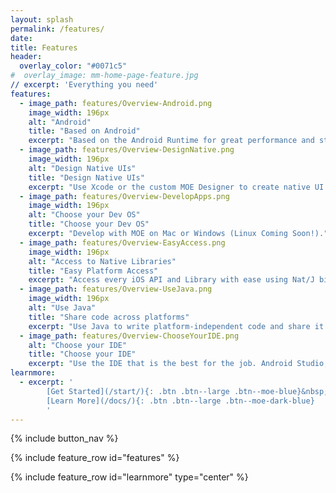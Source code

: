 ```yaml
---
layout: splash
permalink: /features/
date:
title: Features
header:
  overlay_color: "#0071c5"
#  overlay_image: mm-home-page-feature.jpg
// excerpt: 'Everything you need'
features:
  - image_path: features/Overview-Android.png
    image_width: 196px
    alt: "Android"
    title: "Based on Android"
    excerpt: "Based on the Android Runtime for great performance and stability."
  - image_path: features/Overview-DesignNative.png
    image_width: 196px
    alt: "Design Native UIs"
    title: "Design Native UIs"
    excerpt: "Use Xcode or the custom MOE Designer to create native UI designs."
  - image_path: features/Overview-DevelopApps.png
    image_width: 196px
    alt: "Choose your Dev OS"
    title: "Choose your Dev OS"
    excerpt: "Develop with MOE on Mac or Windows (Linux Coming Soon!)."
  - image_path: features/Overview-EasyAccess.png
    image_width: 196px
    alt: "Access to Native Libraries"
    title: "Easy Platform Access"
    excerpt: "Access every iOS API and Library with ease using Nat/J bindings. Create your own bindings automatically with the Nat/J Binding Generator."
  - image_path: features/Overview-UseJava.png
    image_width: 196px
    alt: "Use Java"
    title: "Share code across platforms"
    excerpt: "Use Java to write platform-independent code and share it between Android and iOS."
  - image_path: features/Overview-ChooseYourIDE.png
    alt: "Choose your IDE"
    title: "Choose your IDE"
    excerpt: "Use the IDE that is the best for the job. Android Studio, Xcode and (coming soon) Eclipse are all first class citizens in the Multi-OS Engine."
learnmore:
  - excerpt: '
        [Get Started](/start/){: .btn .btn--large .btn--moe-blue}&nbsp;
        [Learn More](/docs/){: .btn .btn--large .btn--moe-dark-blue}
        '
---
```


{% include button_nav %}

{% include feature_row id="features" %}

{% include feature_row id="learnmore" type="center" %}

